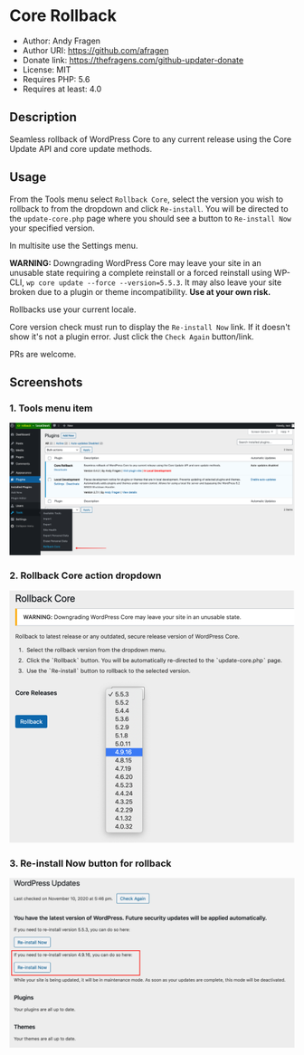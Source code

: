 # Core Rollback

 * Author:            Andy Fragen
 * Author URI:        https://github.com/afragen
 * Donate link:       https://thefragens.com/github-updater-donate
 * License:           MIT
 * Requires PHP:      5.6
 * Requires at least: 4.0

## Description

Seamless rollback of WordPress Core to any current release using the Core Update API and core update methods.

## Usage

From the Tools menu select `Rollback Core`, select the version you wish to rollback to from the dropdown and click `Re-install`. You will be directed to the `update-core.php` page where you should see a button to `Re-install Now` your specified version.

In multisite use the Settings menu.

**WARNING:** Downgrading WordPress Core may leave your site in an unusable state requiring a complete reinstall or a forced reinstall using WP-CLI, `wp core update --force --version=5.5.3`. It may also leave your site broken due to a plugin or theme incompatibility. **Use at your own risk.**

Rollbacks use your current locale.

Core version check must run to display the `Re-install Now` link. If it doesn't show it's not a plugin error. Just click the `Check Again` button/link.

PRs are welcome.

## Screenshots

### 1. Tools menu item
![Tools menu item](./.wordpress-org/screenshot-1.png)

### 2. Rollback Core action dropdown
![Rollback Core action dropdown](./.wordpress-org/screenshot-2.png)

### 3. Re-install Now button for rollback
![Re-install Now button for rollback](./.wordpress-org/screenshot-3.png)
